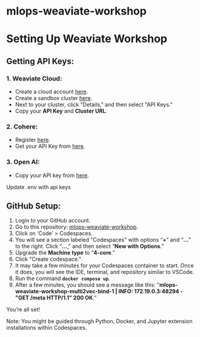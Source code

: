 # mlops-weaviate-workshop
# **Setting Up Weaviate Workshop**

## **Getting API Keys:**

### **1. Weaviate Cloud:**

- Create a cloud account [here](https://console.weaviate.cloud/).
- Create a sandbox cluster [here](https://console.weaviate.cloud/dashboard).
- Next to your cluster, click "Details," and then select "API Keys."
- Copy your **API Key** and **Cluster URL**.

### **2. Cohere:**

- Register [here](https://dashboard.cohere.com/welcome/register).
- Get your API Key from [here](https://dashboard.cohere.com/api-keys).

### **3. Open AI:**

- Copy your API key from [here](https://platform.openai.com/account/api-keys).

Update .env with api keys

## **GitHub Setup:**

1. Login to your GitHub account.
2. Go to this repository: [mlops-weaviate-workshop](https://github.com/majamil16/mlops-weaviate-workshop/tree/main).
3. Click on ‘Code’ > Codespaces.
4. You will see a section labeled "Codespaces" with options “**+**” and “**…**” to the right. Click “**…**,” and then select “**New with Options**.”
5. Upgrade the **Machine type** to “**4-core**.”
6. Click "Create codespace."
7. It may take a few minutes for your Codespaces container to start. Once it does, you will see the IDE, terminal, and repository similar to VSCode.
8. Run the command **`docker compose up`**.
9. After a few minutes, you should see a message like this:
"**mlops-weaviate-workshop-multi2vec-bind-1 | INFO: 172.19.0.3:48294 - "GET /meta HTTP/1.1" 200 OK**.”

You’re all set!

Note: You might be guided through Python, Docker, and Jupyter extension installations within Codespaces.
